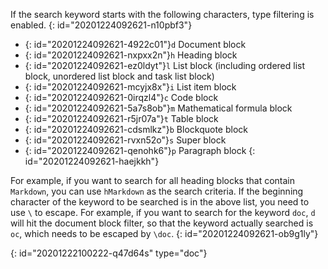 If the search keyword starts with the following characters, type filtering is enabled.
{: id="20201224092621-n10pbf3"}

* {: id="20201224092621-4922c01"}`d` Document block
* {: id="20201224092621-nxpxx2n"}`h` Heading block
* {: id="20201224092621-ez0ldyt"}`l` List block (including ordered list block, unordered list block and task list block)
* {: id="20201224092621-mcyjx8x"}`i` List item block
* {: id="20201224092621-0irqzl4"}`c` Code block
* {: id="20201224092621-5a7s8ob"}`m` Mathematical formula block
* {: id="20201224092621-r5jr07a"}`t` Table block
* {: id="20201224092621-cdsmlkz"}`b` Blockquote block
* {: id="20201224092621-rvxn52o"}`s` Super block
* {: id="20201224092621-qenohk6"}`p` Paragraph block
{: id="20201224092621-haejkkh"}

For example, if you want to search for all heading blocks that contain `Markdown`, you can use `hMarkdown` as the search criteria. If the beginning character of the keyword to be searched is in the above list, you need to use `\` to escape. For example, if you want to search for the keyword `doc`, `d` will hit the document block filter, so that the keyword actually searched is `oc`, which needs to be escaped by `\doc`.
{: id="20201224092621-ob9g1ly"}


{: id="20201222100222-q47d64s" type="doc"}
